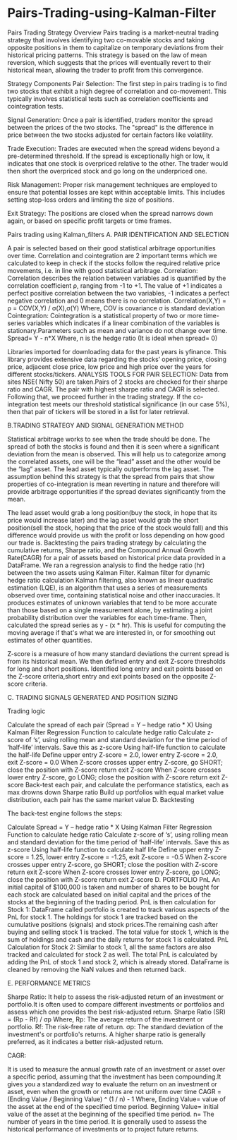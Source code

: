# Pairs-Trading-using-Kalman-Filter

Pairs Trading Strategy Overview
Pairs trading is a market-neutral trading strategy that involves identifying two co-movable stocks and taking opposite positions in them to capitalize on temporary deviations from their historical pricing patterns. This strategy is based on the law of mean reversion, which suggests that the prices will eventually revert to their historical mean, allowing the trader to profit from this convergence.

Strategy Components Pair Selection: The first step in pairs trading is to find two stocks that exhibit a high degree of correlation and co-movement. This typically involves statistical tests such as correlation coefficients and cointegration tests.

Signal Generation: Once a pair is identified, traders monitor the spread between the prices of the two stocks. The "spread" is the difference in price between the two stocks adjusted for certain factors like volatility.

Trade Execution: Trades are executed when the spread widens beyond a pre-determined threshold. If the spread is exceptionally high or low, it indicates that one stock is overpriced relative to the other. The trader would then short the overpriced stock and go long on the underpriced one.

Risk Management: Proper risk management techniques are employed to ensure that potential losses are kept within acceptable limits. This includes setting stop-loss orders and limiting the size of positions.

Exit Strategy: The positions are closed when the spread narrows down again, or based on specific profit targets or time frames.

Pairs trading using Kalman_filters
A. PAIR IDENTIFICATION AND SELECTION

A pair is selected based on their good statistical arbitrage opportunities over time. Correlation and cointegration are 2 important terms which we calculated to keep in check if the stocks follow the required relative price movements, i.e. in line with good statistical arbitrage. Correlation: Correlation describes the relation between variables ad is quantified by the correlation coefficient ρ, ranging from -1 to +1. The value of +1 indicates a perfect positive correlation between the two variables, -1 indicates a perfect negative correlation and 0 means there is no correlation. Correlation(X,Y) = ρ = COV(X,Y) / σ(X),σ(Y) Where, COV is covariance σ is standard deviation Cointegration: Cointegration is a statistical property of two or more time-series variables which indicates if a linear combination of the variables is stationary.Parameters such as mean and variance do not change over time. Spread= Y - n*X Where, n is the hedge ratio (It is ideal when spread= 0)

Libraries imported for downloading data for the past years is yfinance. This library provides extensive data regarding the stocks’ opening price, closing price, adjacent close price, low price and high price over the years for different stocks/tickers. ANALYSIS TOOLS FOR PAIR SELECTION: Data from sites NSE( Nifty 50) are taken.Pairs of 2 stocks are checked for their sharpe ratio and CAGR. The pair with highest sharpe ratio and CAGR is selected. Following that, we proceed further in the trading strategy. If the co-integration test meets our threshold statistical significance (in our case 5%), then that pair of tickers will be stored in a list for later retrieval.

B.TRADING STRATEGY AND SIGNAL GENERATION METHOD

Statistical arbitrage works to see when the trade should be done. The spread of both the stocks is found and then it is seen where a significant deviation from the mean is observed. This will help us to categorize among the correlated assets, one will be the “lead” asset and the other would be the “lag” asset. The lead asset typically outperforms the lag asset. The assumption behind this strategy is that the spread from pairs that show properties of co-integration is mean reverting in nature and therefore will provide arbitrage opportunities if the spread deviates significantly from the mean.

The lead asset would grab a long position(buy the stock, in hope that its price would increase later) and the lag asset would grab the short position(sell the stock, hoping that the price of the stock would fall) and this difference would provide us with the profit or loss depending on how good our trade is. Backtesting the pairs trading strategy by calculating the cumulative returns, Sharpe ratio, and the Compound Annual Growth Rate(CAGR) for a pair of assets based on historical price data provided in a DataFrame. We ran a regression analysis to find the hedge ratio (hr) between the two assets using Kalman Filter. Kalman filter for dynamic hedge ratio calculation Kalman filtering, also known as linear quadratic estimation (LQE), is an algorithm that uses a series of measurements observed over time, containing statistical noise and other inaccuracies. It produces estimates of unknown variables that tend to be more accurate than those based on a single measurement alone, by estimating a joint probability distribution over the variables for each time-frame. Then, calculated the spread series as y - (x * hr). This is useful for computing the moving average if that's what we are interested in, or for smoothing out estimates of other quantities.

Z-score is a measure of how many standard deviations the current spread is from its historical mean. We then defined entry and exit Z-score thresholds for long and short positions. Identified long entry and exit points based on the Z-score criteria,short entry and exit points based on the opposite Z-score criteria.

C. TRADING SIGNALS GENERATED AND POSITION SIZING

Trading logic

Calculate the spread of each pair (Spread = Y – hedge ratio * X)
Using Kalman Filter Regression Function to calculate hedge ratio
Calculate z-score of ‘s’, using rolling mean and standard deviation for the time period of ‘half-life’ intervals. Save this as z-score
Using half-life function to calculate the half-life
Define upper entry Z-score = 2.0, lower entry Z-score = 2.0, exit Z-score = 0.0
When Z-score crosses upper entry Z-score, go SHORT; close the position with Z-score return exit Z-score
When Z-score crosses lower entry Z-score, go LONG; close the position with Z-score return exit Z-score
Back-test each pair, and calculate the performance statistics, each as max drowns down Sharpe ratio
Build up portfolios with equal market value distribution, each pair has the same market value
D. Backtesting

The back-test engine follows the steps:

Calculate Spread = Y – hedge ratio * X
Using Kalman Filter Regression Function to calculate hedge ratio
Calculate z-score of ‘s’, using rolling mean and standard deviation for the time period of ‘half-life’ intervals. Save this as z-score
Using half-life function to calculate half life
Define upper entry Z-score = 1.25, lower entry Z-score = -1.25, exit Z-score = -0.5
When Z-score crosses upper entry Z-score, go SHORT; close the position with Z-score return exit Z-score
When Z-score crosses lower entry Z-score, go LONG; close the position with Z-score return exit Z-score D. PORTFOLIO PnL An initial capital of $100,000 is taken and number of shares to be bought for each stock are calculated based on initial capital and the prices of the stocks at the beginning of the trading period. PnL is then calculation for Stock 1: DataFrame called portfolio is created to track various aspects of the PnL for stock 1.
The holdings for stock 1 are tracked based on the cumulative positions (signals) and stock prices.The remaining cash after buying and selling stock 1 is tracked. The total value for stock 1, which is the sum of holdings and cash and the daily returns for stock 1 is calculated. PnL Calculation for Stock 2: Similar to stock 1, all the same factors are also tracked and calculated for stock 2 as well. The total PnL is calculated by adding the PnL of stock 1 and stock 2, which is already stored. DataFrame is cleaned by removing the NaN values and then returned back.

E. PERFORMANCE METRICS

Sharpe Ratio: It help to assess the risk-adjusted return of an investment or portfolio.It is often used to compare different investments or portfolios and assess which one provides the best risk-adjusted return. Sharpe Ratio (SR) = (Rp - Rf) / σp Where, Rp: The average return of the investment or portfolio. Rf: The risk-free rate of return. σp: The standard deviation of the investment's or portfolio's returns. A higher sharpe ratio is generally preferred, as it indicates a better risk-adjusted return.

CAGR:

It is used to measure the annual growth rate of an investment or asset over a specific period, assuming that the investment has been compounding.It gives you a standardized way to evaluate the return on an investment or asset, even when the growth or returns are not uniform over time CAGR = (Ending Value / Beginning Value) ^ (1 / n) - 1 Where, Ending Value= value of the asset at the end of the specified time period. Beginning Value= initial value of the asset at the beginning of the specified time period. n= The number of years in the time period. It is generally used to assess the historical performance of investments or to project future returns.
